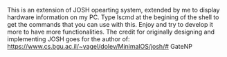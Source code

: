 This is an extension of JOSH opearting system, extended by me to display hardware information on my PC.
Type lscmd at the begining of the shell to get the commands that you can use with this.
Enjoy and try to develop it more to have more functionalities.
The credit for originally designing and implementing JOSH goes for the author of: https://www.cs.bgu.ac.il/~yagel/dolev/MinimalOS/josh/# GateNP
